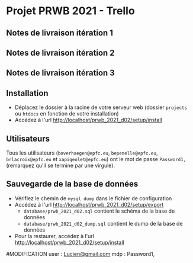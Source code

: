 # Projet PRWB 2021 - Trello

## Notes de livraison itération 1

## Notes de livraison itération 2

## Notes de livraison itération 3


## Installation

- Déplacez le dossier à la racine de votre serveur web (dossier `projects` ou `htdocs` en fonction de votre installation)
- Accédez à l'url [http://localhost/prwb_2021_d02/setup/install](http://localhost/prwb_2021_d02/setup/install)

## Utilisateurs

Tous les utilisateurs (`boverhaegen@epfc.eu`, `bepenelle@epfc.eu`, `brlacroix@epfc.eu` et `xapigeolet@epfc.eu`) ont le mot de passe `Password1,` (remarquez qu'il se termine par une virgule).

## Sauvegarde de la base de données

- Vérifiez le chemin de `mysql dump` dans le fichier de configuration
- Accédez à l'url [http://localhost/prwb_2021_d02/setup/export](http://localhost/prwb_2021_d02/setup/export) 
    - `database/prwb_2021_d02.sql` contient le schéma de la base de données
    - `database/prwb_2021_d02_dump.sql` contient le dump de la base de données
- Pour la restaurer, accédez à l'url [http://localhost/prwb_2021_d02/setup/install](http://localhost/prwb_2021_d02/setup/install)

#MODIFICATION
user : Lucien@gmail.com 
mdp : Password1,

